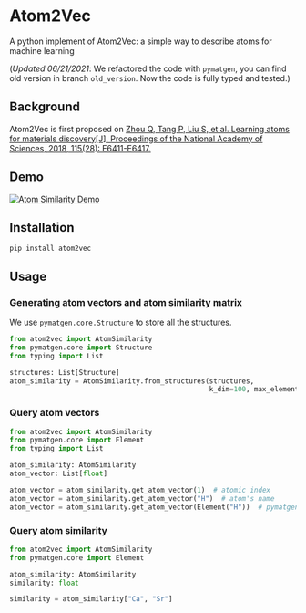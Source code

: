# Atom2Vec
A python implement of Atom2Vec: a simple way to describe atoms for machine learning

(*Updated 06/21/2021*: We refactored the code with `pymatgen`, you can find old version in branch `old_version`. Now the code is fully typed and tested.)
## Background
Atom2Vec is first proposed on [Zhou Q, Tang P, Liu S, et al. Learning atoms for materials discovery[J]. Proceedings of the National Academy of Sciences, 2018, 115(28): E6411-E6417.](https://www.pnas.org/content/115/28/E6411#page)

## Demo
[![Atom Similarity Demo](docs/atom_sim_vis.png)](https://old.yuxingfei.com/src/similarity.html)

## Installation
```shell
pip install atom2vec
```

## Usage
### Generating atom vectors and atom similarity matrix
We use `pymatgen.core.Structure` to store all the structures. 
```python
from atom2vec import AtomSimilarity
from pymatgen.core import Structure
from typing import List

structures: List[Structure]
atom_similarity = AtomSimilarity.from_structures(structures, 
                                                 k_dim=100, max_elements=3)
```

### Query atom vectors
```python
from atom2vec import AtomSimilarity
from pymatgen.core import Element
from typing import List

atom_similarity: AtomSimilarity
atom_vector: List[float]

atom_vector = atom_similarity.get_atom_vector(1)  # atomic index
atom_vector = atom_similarity.get_atom_vector("H")  # atom's name
atom_vector = atom_similarity.get_atom_vector(Element("H"))  # pymatgen Element Enum
```

### Query atom similarity
```python
from atom2vec import AtomSimilarity
from pymatgen.core import Element

atom_similarity: AtomSimilarity
similarity: float

similarity = atom_similarity["Ca", "Sr"]
```
